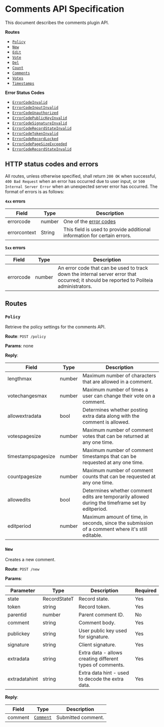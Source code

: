 # Comments API Specification

This document describes the comments plugin API.

**Routes**

- [`Policy`](#policy)
- [`New`](#new)
- [`Edit`](#edit)
- [`Vote`](#vote)
- [`Del`](#del)
- [`Count`](#count)
- [`Comments`](#comments)
- [`Votes`](#votes)
- [`Timestamps`](#timestamps)


**Error Status Codes**

- [`ErrorCodeInvalid`](#ErrorCodeInvalid)
- [`ErrorCodeInputInvalid`](#ErrorCodeInputInvalid)
- [`ErrorCodeUnauthorized`](#ErrorCodeUnauthorized)
- [`ErrorCodePublicKeyInvalid`](#ErrorCodePublicKeyInvalid)
- [`ErrorCodeSignatureInvalid`](#ErrorCodeSignatureInvalid)
- [`ErrorCodeRecordStateInvalid`](#ErrorCodeRecordStateInvalid)
- [`ErrorCodeTokenInvalid`](#ErrorCodeTokenInvalid)
- [`ErrorCodeRecordLocked`](#ErrorCodeRecordLocked)
- [`ErrorCodePageSizeExceeded`](#ErrorCodePageSizeExceeded)
- [`ErrorCodeRecordStateInvalid`](#ErrorCodeDuplicatePayload)

## HTTP status codes and errors

All routes, unless otherwise specified, shall return `200 OK` when successful,
`400 Bad Request` when an error has occurred due to user input, or `500
Internal Server Error` when an unexpected server error has occurred. The format
of errors is as follows:

**`4xx` errors**

| Field | Type | Description |
|-|-|-|
| errorcode | number | One of the [error codes](#error-codes) |
| errorcontext | String | This field is used to provide additional information for certain errors. |

**`5xx` errors**

| Field | Type | Description |
|-|-|-|
| errorcode | number | An error code that can be used to track down the internal server error that occurred; it should be reported to Politeia administrators. |

## Routes

### `Policy` 

Retrieve the policy settings for the comments API.

**Route**: `POST /policy`

**Params**: none

**Reply**:

| Field | Type | Description |
|-|-|-|
| lengthmax | number | Maximum number of characters that are allowed in a comment. |
| votechangesmax | number | Maximum number of times a user can change their vote on a comment. |
| allowextradata | bool |  Determines whether posting extra data along with the comment is allowed. |
| votespagesize | number | Maximum number of comment votes that can be returned at any one time. |
| timestampspagesize | number | Maximum number of comment timestamps that can be requested at any one time. |
| countpagesize | number | Maximum number of comment counts that can be requested at any one time. |
| allowedits | bool | Determines whether comment edits are temporarily allowed during the  timeframe set by editperiod. |
| editperiod | number | Maximum amount of time, in seconds, since the submission of a comment where it's still editable. |

### `New`

Creates a new comment.

**Route**: `POST /new`

**Params**: 

| Parameter | Type | Description | Required |
|-|-|-|-|
| state | RecordStateT | Record state. | Yes |
| token | string | Record token. | Yes |
| parentid | number | Parent comment ID. | No |
| comment | string | Comment body. | Yes |
| publickey | string | User public key used for signature. | Yes |
| signature | string | Client signature. | Yes |
| extradata | string | Extra data - allows creating different types of comments. | Yes |
| extradatahint | string | Extra data hint - used to decode the extra data. | Yes |

**Reply**:

| Field | Type | Description |
|-|-|-|
| comment | [`Comment`](#comment) | Submitted comment. |
